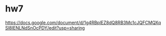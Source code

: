 # hw7
<https://docs.google.com/document/d/1g4RBplEZ8dQ8RB3Mc1cJQFCMQXqSl8IENLNdSnOcPDY/edit?usp=sharing>
